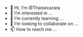 - 👋 Hi, I’m @Thaisecarara
- 👀 I’m interested in ...
- 🌱 I’m currently learning ...
- 💞️ I’m looking to collaborate on ...
- 📫 How to reach me ...

<!---
Thaisecarara/Thaisecarara is a ✨ special ✨ repository because its `README.md` (this file) appears on your GitHub profile.
You can click the Preview link to take a look at your changes.
--->
